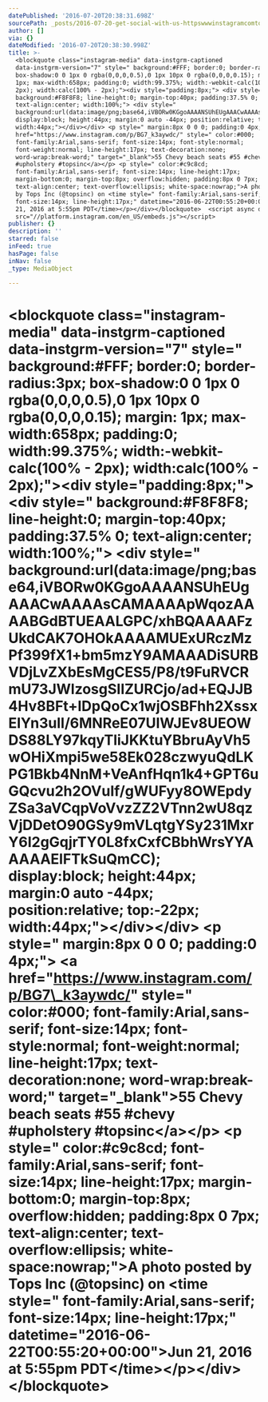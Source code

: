```yaml
---
datePublished: '2016-07-20T20:38:31.698Z'
sourcePath: _posts/2016-07-20-get-social-with-us-httpswwwinstagramcomtopsinc.md
author: []
via: {}
dateModified: '2016-07-20T20:38:30.998Z'
title: >-
  <blockquote class="instagram-media" data-instgrm-captioned
  data-instgrm-version="7" style=" background:#FFF; border:0; border-radius:3px;
  box-shadow:0 0 1px 0 rgba(0,0,0,0.5),0 1px 10px 0 rgba(0,0,0,0.15); margin:
  1px; max-width:658px; padding:0; width:99.375%; width:-webkit-calc(100% -
  2px); width:calc(100% - 2px);"><div style="padding:8px;"> <div style="
  background:#F8F8F8; line-height:0; margin-top:40px; padding:37.5% 0;
  text-align:center; width:100%;"> <div style="
  background:url(data:image/png;base64,iVBORw0KGgoAAAANSUhEUgAAACwAAAAsCAMAAAApWqozAAAABGdBTUEAALGPC/xhBQAAAAFzUkdCAK7OHOkAAAAMUExURczMzPf399fX1+bm5mzY9AMAAADiSURBVDjLvZXbEsMgCES5/P8/t9FuRVCRmU73JWlzosgSIIZURCjo/ad+EQJJB4Hv8BFt+IDpQoCx1wjOSBFhh2XssxEIYn3ulI/6MNReE07UIWJEv8UEOWDS88LY97kqyTliJKKtuYBbruAyVh5wOHiXmpi5we58Ek028czwyuQdLKPG1Bkb4NnM+VeAnfHqn1k4+GPT6uGQcvu2h2OVuIf/gWUFyy8OWEpdyZSa3aVCqpVoVvzZZ2VTnn2wU8qzVjDDetO90GSy9mVLqtgYSy231MxrY6I2gGqjrTY0L8fxCxfCBbhWrsYYAAAAAElFTkSuQmCC);
  display:block; height:44px; margin:0 auto -44px; position:relative; top:-22px;
  width:44px;"></div></div> <p style=" margin:8px 0 0 0; padding:0 4px;"> <a
  href="https://www.instagram.com/p/BG7_k3aywdc/" style=" color:#000;
  font-family:Arial,sans-serif; font-size:14px; font-style:normal;
  font-weight:normal; line-height:17px; text-decoration:none;
  word-wrap:break-word;" target="_blank">55 Chevy beach seats #55 #chevy
  #upholstery #topsinc</a></p> <p style=" color:#c9c8cd;
  font-family:Arial,sans-serif; font-size:14px; line-height:17px;
  margin-bottom:0; margin-top:8px; overflow:hidden; padding:8px 0 7px;
  text-align:center; text-overflow:ellipsis; white-space:nowrap;">A photo posted
  by Tops Inc (@topsinc) on <time style=" font-family:Arial,sans-serif;
  font-size:14px; line-height:17px;" datetime="2016-06-22T00:55:20+00:00">Jun
  21, 2016 at 5:55pm PDT</time></p></div></blockquote>  <script async defer
  src="//platform.instagram.com/en_US/embeds.js"></script>
publisher: {}
description: ''
starred: false
inFeed: true
hasPage: false
inNav: false
_type: MediaObject

---
```

# <blockquote class="instagram-media" data-instgrm-captioned data-instgrm-version="7" style=" background:\#FFF; border:0; border-radius:3px; box-shadow:0 0 1px 0 rgba(0,0,0,0.5),0 1px 10px 0 rgba(0,0,0,0.15); margin: 1px; max-width:658px; padding:0; width:99.375%; width:-webkit-calc(100% - 2px); width:calc(100% - 2px);"\><div style="padding:8px;"\> <div style=" background:\#F8F8F8; line-height:0; margin-top:40px; padding:37.5% 0; text-align:center; width:100%;"\> <div style=" background:url(data:image/png;base64,iVBORw0KGgoAAAANSUhEUgAAACwAAAAsCAMAAAApWqozAAAABGdBTUEAALGPC/xhBQAAAAFzUkdCAK7OHOkAAAAMUExURczMzPf399fX1+bm5mzY9AMAAADiSURBVDjLvZXbEsMgCES5/P8/t9FuRVCRmU73JWlzosgSIIZURCjo/ad+EQJJB4Hv8BFt+IDpQoCx1wjOSBFhh2XssxEIYn3ulI/6MNReE07UIWJEv8UEOWDS88LY97kqyTliJKKtuYBbruAyVh5wOHiXmpi5we58Ek028czwyuQdLKPG1Bkb4NnM+VeAnfHqn1k4+GPT6uGQcvu2h2OVuIf/gWUFyy8OWEpdyZSa3aVCqpVoVvzZZ2VTnn2wU8qzVjDDetO90GSy9mVLqtgYSy231MxrY6I2gGqjrTY0L8fxCxfCBbhWrsYYAAAAAElFTkSuQmCC); display:block; height:44px; margin:0 auto -44px; position:relative; top:-22px; width:44px;"\></div\></div\> <p style=" margin:8px 0 0 0; padding:0 4px;"\> <a href="https://www.instagram.com/p/BG7\_k3aywdc/" style=" color:\#000; font-family:Arial,sans-serif; font-size:14px; font-style:normal; font-weight:normal; line-height:17px; text-decoration:none; word-wrap:break-word;" target="\_blank"\>55 Chevy beach seats \#55 \#chevy \#upholstery \#topsinc</a\></p\> <p style=" color:\#c9c8cd; font-family:Arial,sans-serif; font-size:14px; line-height:17px; margin-bottom:0; margin-top:8px; overflow:hidden; padding:8px 0 7px; text-align:center; text-overflow:ellipsis; white-space:nowrap;"\>A photo posted by Tops Inc (@topsinc) on <time style=" font-family:Arial,sans-serif; font-size:14px; line-height:17px;" datetime="2016-06-22T00:55:20+00:00"\>Jun 21, 2016 at 5:55pm PDT</time\></p\></div\></blockquote\>   
<script async defer src="//platform.instagram.com/en\_US/embeds.js"\></script\>